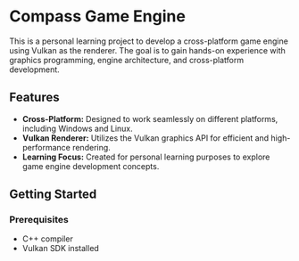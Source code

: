 # Compass Game Engine

This is a personal learning project to develop a cross-platform game engine using Vulkan as the renderer. The goal is to gain hands-on experience with graphics programming, engine architecture, and cross-platform development.

## Features

- **Cross-Platform:** Designed to work seamlessly on different platforms, including Windows and Linux.
- **Vulkan Renderer:** Utilizes the Vulkan graphics API for efficient and high-performance rendering.
- **Learning Focus:** Created for personal learning purposes to explore game engine development concepts.

## Getting Started

### Prerequisites

- C++ compiler
- Vulkan SDK installed

